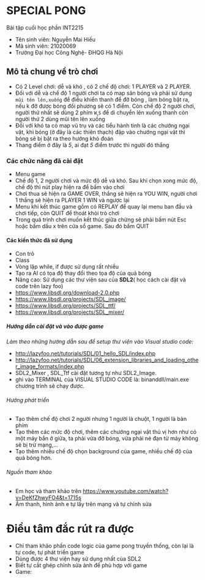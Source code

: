 # SPECIAL PONG
Bài tập cuối học phần INT2215
- Tên sinh viên: Nguyễn Mai Hiếu
- Mã sinh viên: 21020069
- Trường Đại học Công Nghệ- ĐHQG Hà Nội

## Mô tả chung về trò chơi

- Có 2 Level chơi: dễ và khó , có 2 chế độ chơi: 1 PLAYER và 2 PLAYER. 
 - Đối với dễ và chế độ 1 người chơi ta có map sân bóng và phải sử dụng `mũi tên lên,xuống` để điều khiển thanh để đỡ bóng , làm bóng bật ra, nếu k đỡ được bóng đối phương sẽ có 1 điểm. Còn chế độ 2 người chơi, người thứ nhất sẽ dùng 2 phím `W`,`S` để di chuyển lên xuống thanh còn người thứ 2 dùng mũi tên lên xuống
 - Đối với khó ta có map vũ trụ và các tiểu hành tinh là các chướng ngại vật, khi bóng (ở đây là các thiên thạch) đập vào chướng ngại vật thì bóng sẽ bị bật ra theo hướng khó đoán
- Thang điểm ở đây là *5*, ai đạt *5* điểm trước thì người đó thắng

### Các chức năng đã cài đặt
- Menu game 
 - Chế độ 1, 2 người chơi và mức độ dễ và khó. Sau khi chọn xong mức độ, chế độ thì nút play hiện ra để bấm vào chơi
 - Chơi thua sẽ hiện ra GAME OVER, thắng sẽ hiện ra YOU WIN, người chơi 1 thắng sẽ hiện ra PLAYER 1 WIN và ngược lại
 - Menu khi kết thúc game gồm có REPLAY  để quay lại menu ban đầu và chơi tiếp, còn QUIT để thoát khỏi trò chơi
- Trong quá trình chơi muốn kết thúc giữa chừng sẽ phải bấm nút Esc hoặc bấm dấu x trên cửa sổ game. Sau đó bấm QUIT

#### Các kiến thức đã sử dụng
- Con trỏ
- Class
- Vòng lặp while, if được sử dụng rất nhiều
- Tạo ra AI có tọa độ thay đổi theo tọa độ của quả bóng
- Nâng cao: Sử dụng các thư viện sau của **SDL2**( học cách cài đặt và code trên lazy foo) 
 - https://www.libsdl.org/download-2.0.php
 - https://www.libsdl.org/projects/SDL_image/
 - https://www.libsdl.org/projects/SDL_ttf/
 - https://www.libsdl.org/projects/SDL_mixer/

##### Hướng dẫn cài đặt và vào được game
*Làm theo những hướng dẫn sau để setup thư viện vào Visual studio code:*
- http://lazyfoo.net/tutorials/SDL/01_hello_SDL/index.php
- http://lazyfoo.net/tutorials/SDL/06_extension_libraries_and_loading_other_image_formats/index.php
- SDL2_Mixer , SDL_Ttf cài đặt tương tự như SDL2_Image.
- ghi vào TERMINAL của VISUAL STUDIO CODE là: binanddll/main.exe chương trình sẽ chạy được.

###### Hướng phát triển
- Tạo thêm chế độ chơi 2 người nhưng 1 người là chuột, 1 người là bàn phím
- Tạo thêm các mức độ chơi, thêm các chướng ngại vật thú vị hơn như có một máy bắn ở giữa, ta phải vừa đỡ bóng, vừa phải né đạn từ máy không sẽ bị trừ mạng,...
- Tạo thêm nhiều chế độ chọn background của game, nhiều chế độ của quả bóng hơn.
###### Nguồn tham khảo
- Em học và tham khảo trên https://www.youtube.com/watch?v=DeKfZhwyFO4&t=1715s 
- Âm thanh, hình ảnh e tự lấy trên mạng và tự chỉnh sửa 
# Điều tâm đắc rút ra được
- Chỉ tham khảo phần code logic của game pong truyền thống, còn lại là tự code, tự phát triển game
- Dùng được 4 thư viện hay sử dụng nhất của SDL2
- Biết tự cắt ghép chỉnh sửa ảnh để phù hợp với game
- Game: 
